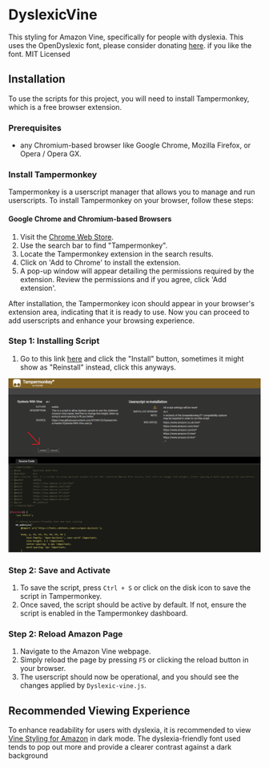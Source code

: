 # DyslexicVine
This styling for Amazon Vine, specifically for people with dyslexia. This uses the OpenDyslexic font, please consider donating [here](https://opendyslexic.org).  if you like the font.
MIT Licensed

## Installation

To use the scripts for this project, you will need to install Tampermonkey, which is a free browser extension.

### Prerequisites

- any Chromium-based browser like Google Chrome, Mozilla Firefox, or Opera / Opera GX.

### Install Tampermonkey

Tampermonkey is a userscript manager that allows you to manage and run userscripts. To install Tampermonkey on your browser, follow these steps:

#### Google Chrome and Chromium-based Browsers

1. Visit the [Chrome Web Store](https://chromewebstore.google.com/?hl=en).
2. Use the search bar to find "Tampermonkey".
3. Locate the Tampermonkey extension in the search results.
4. Click on 'Add to Chrome' to install the extension.
5. A pop-up window will appear detailing the permissions required by the extension. Review the permissions and if you agree, click 'Add extension'.

After installation, the Tampermonkey icon should appear in your browser's extension area, indicating that it is ready to use. Now you can proceed to add userscripts and enhance your browsing experience.

### Step 1: Installing Script 

1. Go to this link [here](https://raw.githubusercontent.com/wattsoner/DyslexicVine/master/Dyslexia-With-Vine.user.js) and click the "Install" button, sometimes it might show as "Reinstall" instead, click this anyways.
   
![](images/image-1.png)


### Step 2: Save and Activate

1. To save the script, press `Ctrl + S` or click on the disk icon to save the script in Tampermonkey.
2. Once saved, the script should be active by default. If not, ensure the script is enabled in the Tampermonkey dashboard.

### Step 2: Reload Amazon Page

1. Navigate to the Amazon Vine webpage.
2. Simply reload the page by pressing `F5` or clicking the reload button in your browser.
3. The userscript should now be operational, and you should see the changes applied by `Dyslexic-vine.js`.

## Recommended Viewing Experience

To enhance readability for users with dyslexia, it is recommended to view [Vine Styling for Amazon](https://github.com/Thorvarium/vine-styling) in dark mode. The dyslexia-friendly font used tends to pop out more and provide a clearer contrast against a dark background

